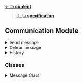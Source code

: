 [<- to **content**](https://github.com/shardoc/shardoc.github.io)
> [<- to **specification**](https://github.com/shardoc/shardoc.github.io/blob/dev/pages/specification.md)
## Communication Module


<details>
  <summary>Send message</summary>

### Endpoints
We expose one endpoint for a sending message. 

#### 1. Send message
   * Path: */message*
   * Http method: *POST*
   * Body type: *JSON*
   * Body example: *{"recipientId":"ds678s79s", "message":"Hello, it's me"}*
   * Response type: JSON
   * Response example: 
      * success: *{ "status" : "success" }*
      * failed: *{ "status" : "failed", "error":"cannot send message"}*
	  
</details>

  <details>
  <summary>Delete message</summary>

### Endpoints

We expose one endpoint for deleting message

#### 3. Delete message
   * Path: */message/{messageId}*
   * Http method: *DELETE*
   * PATH parameters: *messageId* - value any valid message id
   * Response type: JSON
   * Response example: 
      * success: *{ "status" : "sucess" }
      * failed: *{ "status" : "failed", "error":"Cannot update message" }*
</details>
<details>
  <summary>History</summary>

### Endpoints
We expose one endpoint for a communication history.

#### 3. History
   * Path: */message/{recipientId}*
   * Http method: *POST*
   * PATH parameters: *recipientId* - value any valid message recipient id
   * Response type: JSON
   * Response example: 
      * success: *{ "status" : "sucess", "body" : [{"recipientId":"ds678s79s", "message":"Hello, it's me"},{"recipientId":"ds678s79s", "message":"How are you"}] }
      * failed: *{ "status" : "failed", "error":"Cannot update message" }*

</details>


### Classes

   <details>
  <summary>Message Class</summary>
  
  * Purpose: describe messages sent by user
  * Fields:
    * id 
	* ownerId
	* recipientId
    * message - max 160 characters
	* status - possible values: *sent*, *failed*, *read*
    * createTime
    * updateTime
  * Methods:
    * findById
	* findAll
    * update
    * insert
    * delete

    </details>
	

	

